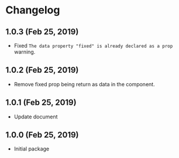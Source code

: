 # Changelog

## 1.0.3 (Feb 25, 2019)

- Fixed `The data property "fixed" is already declared as a prop` warning.

## 1.0.2 (Feb 25, 2019)

- Remove fixed prop being return as data in the component.

## 1.0.1 (Feb 25, 2019)

- Update document

## 1.0.0 (Feb 25, 2019)

- Initial package
